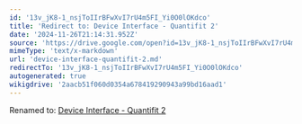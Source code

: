 ```yaml
---
id: '13v_jK8-1_nsjToIIrBFwXvI7rU4m5FI_Yi0O0lOKdco'
title: 'Redirect to: Device Interface - Quantifit 2'
date: '2024-11-26T21:14:31.952Z'
source: 'https://drive.google.com/open?id=13v_jK8-1_nsjToIIrBFwXvI7rU4m5FI_Yi0O0lOKdco'
mimeType: 'text/x-markdown'
url: 'device-interface-quantifit-2.md'
redirectTo: '13v_jK8-1_nsjToIIrBFwXvI7rU4m5FI_Yi0O0lOKdco'
autogenerated: true
wikigdrive: '2aacb51f060d0354a678419290943a99bd16aad1'
---
```

Renamed to: [Device Interface - Quantifit 2](device-interface-quantifit-2.md)
